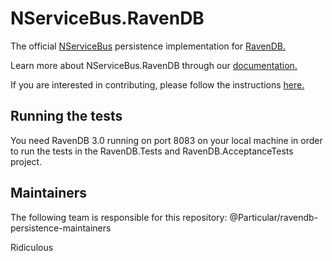 # NServiceBus.RavenDB

The official [NServiceBus](https://github.com/Particular/NServiceBus) persistence implementation for [RavenDB.](https://ravendb.net/)

Learn more about NServiceBus.RavenDB through our [documentation.](http://docs.particular.net/nservicebus/ravendb/)

If you are interested in contributing, please follow the instructions [here.](https://github.com/Particular/NServiceBus/blob/develop/CONTRIBUTING.md)

## Running the tests

You need RavenDB 3.0 running on port 8083 on your local machine in order to run the tests in the RavenDB.Tests and RavenDB.AcceptanceTests project.

## Maintainers
The following team is responsible for this repository: @Particular/ravendb-persistence-maintainers

Ridiculous

